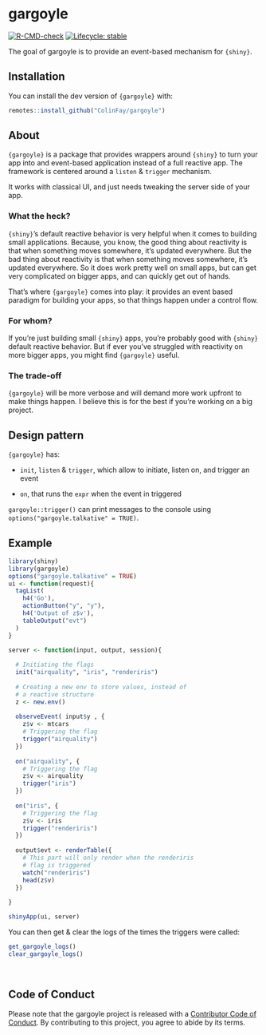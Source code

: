 
<!-- README.md is generated from README.Rmd. Please edit that file -->

# gargoyle

<!-- badges: start -->

[![R-CMD-check](https://github.com/ColinFay/gargoyle/workflows/R-CMD-check/badge.svg)](https://github.com/ColinFay/gargoyle/actions)
[![Lifecycle:
stable](https://img.shields.io/badge/lifecycle-stable-brightgreen.svg)](https://lifecycle.r-lib.org/articles/stages.html#stable)
<!-- badges: end -->

The goal of gargoyle is to provide an event-based mechanism for
`{shiny}`.

## Installation

You can install the dev version of `{gargoyle}` with:

``` r
remotes::install_github("ColinFay/gargoyle")
```

## About

`{gargoyle}` is a package that provides wrappers around `{shiny}` to
turn your app into and event-based application instead of a full
reactive app. The framework is centered around a `listen` & `trigger`
mechanism.

It works with classical UI, and just needs tweaking the server side of
your app.

### What the heck?

`{shiny}`’s default reactive behavior is very helpful when it comes to
building small applications. Because, you know, the good thing about
reactivity is that when something moves somewhere, it’s updated
everywhere. But the bad thing about reactivity is that when something
moves somewhere, it’s updated everywhere. So it does work pretty well on
small apps, but can get very complicated on bigger apps, and can quickly
get out of hands.

That’s where `{gargoyle}` comes into play: it provides an event based
paradigm for building your apps, so that things happen under a control
flow.

### For whom?

If you’re just building small `{shiny}` apps, you’re probably good with
`{shiny}` default reactive behavior. But if ever you’ve struggled with
reactivity on more bigger apps, you might find `{gargoyle}` useful.

### The trade-off

`{gargoyle}` will be more verbose and will demand more work upfront to
make things happen. I believe this is for the best if you’re working on
a big project.

## Design pattern

`{gargoyle}` has:

-   `init`, `listen` & `trigger`, which allow to initiate, listen on,
    and trigger an event

-   `on`, that runs the `expr` when the event in triggered

`gargoyle::trigger()` can print messages to the console using
`options("gargoyle.talkative" = TRUE)`.

## Example

``` r
library(shiny)
library(gargoyle)
options("gargoyle.talkative" = TRUE)
ui <- function(request){
  tagList(
    h4('Go'),
    actionButton("y", "y"),
    h4('Output of z$v'),
    tableOutput("evt")
  )
}

server <- function(input, output, session){
  
  # Initiating the flags
  init("airquality", "iris", "renderiris")
  
  # Creating a new env to store values, instead of
  # a reactive structure
  z <- new.env()
  
  observeEvent( input$y , {
    z$v <- mtcars
    # Triggering the flag
    trigger("airquality")
  })
  
  on("airquality", {
    # Triggering the flag
    z$v <- airquality
    trigger("iris")
  })
  
  on("iris", {
    # Triggering the flag
    z$v <- iris
    trigger("renderiris")
  })
  
  output$evt <- renderTable({
    # This part will only render when the renderiris
    # flag is triggered
    watch("renderiris")
    head(z$v) 
  })
  
}

shinyApp(ui, server)
```

You can then get & clear the logs of the times the triggers were called:

``` r
get_gargoyle_logs()
clear_gargoyle_logs()
```

<br>

## Code of Conduct

Please note that the gargoyle project is released with a [Contributor
Code of
Conduct](https://www.contributor-covenant.org/version/2/0/code_of_conduct/).
By contributing to this project, you agree to abide by its terms.
